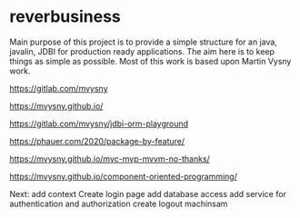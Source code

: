 # reverbusiness

Main purpose of this project is to provide a simple structure for an java, javalin, JDBI for production ready applications. The aim here is to keep things as simple as possible. 
Most of this work is based upon Martin Vysny work.

https://gitlab.com/mvysny

https://mvysny.github.io/


https://gitlab.com/mvysny/jdbi-orm-playground

https://phauer.com/2020/package-by-feature/

https://mvysny.github.io/mvc-mvp-mvvm-no-thanks/

https://mvysny.github.io/component-oriented-programming/

Next: add context Create login page add database access add service for authentication and authorization create logout machinsam

